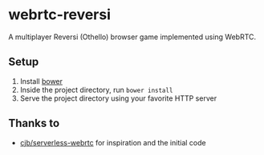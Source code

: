 # webrtc-reversi
A multiplayer Reversi (Othello) browser game implemented using WebRTC.

## Setup
1. Install [bower](https://bower.io/)
1. Inside the project directory, run `bower install`
1. Serve the project directory using your favorite HTTP server

## Thanks to
* [cjb/serverless-webrtc](https://github.com/cjb/serverless-webrtc) for inspiration and the initial code
